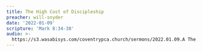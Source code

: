 ```yaml
---
title: The High Cost of Discipleship
preacher: will-snyder
date: '2022-01-09'
scripture: 'Mark 8:34-38'
audio: >-
  https://s3.wasabisys.com/coventrypca.church/sermons/2022.01.09.A The High Cost of Discipleship - Will Snyder.mp3
---
```

